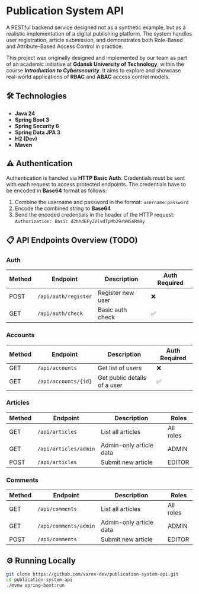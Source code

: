 # Publication System API

A RESTful backend service designed not as a synthetic example, but as a realistic implementation of a digital publishing
platform. The system handles user registration, article submission, and demonstrates both Role-Based and Attribute-Based
Access Control in practice.

This project was originally designed and implemented by our team as part of an academic initiative at **Gdańsk 
University of Technology**, within the course ***Introduction to Cybersecurity***. It aims to explore and showcase 
real-world applications of **RBAC** and **ABAC** access control models.

## 🛠️ Technologies

- **Java 24**
- **Spring Boot 3**
- **Spring Security 6**
- **Spring Data JPA 3**
- **H2 (Dev)**
- **Maven**

## ⚠️ Authentication

Authentication is handled via **HTTP Basic Auth**. Credentials must be sent with each request to access protected 
endpoints. The credentials have to be encoded in **Base64** format as follows:

1. Combine the username and password in the format: `username:password`
2. Encode the combined string to **Base64**
3. Send the encoded credentials in the header of the HTTP request:
`Authorization: Basic d2hhdEFyZVlvdTpMb29raW5nRm9y`

## 📋 API Endpoints Overview (TODO)

### Auth

| Method | Endpoint             | Description       | Auth Required |
|--------|----------------------|-------------------|---------------|
| POST   | `/api/auth/register` | Register new user | ❌             |
| GET    | `/api/auth/check`    | Basic auth check  | ✅             |

### Accounts

| Method | Endpoint             | Description                  | Auth Required |
|--------|----------------------|------------------------------|---------------|
| GET    | `/api/accounts`      | Get list of users            | ❌             |
| GET    | `/api/accounts/{id}` | Get public details of a user | ✅             |

### Articles

| Method | Endpoint              | Description                     | Roles      |
|--------|-----------------------|---------------------------------|------------|
| GET    | `/api/articles`       | List all articles               | All roles  |
| GET    | `/api/articles/admin` | Admin-only article data         | ADMIN      |
| POST   | `/api/articles`       | Submit new article              | EDITOR     |

### Comments

| Method | Endpoint              | Description             | Roles     |
|--------|-----------------------|-------------------------|-----------|
| GET    | `/api/comments`       | List all articles       | All roles |
| GET    | `/api/comments/admin` | Admin-only article data | ADMIN     |
| POST   | `/api/comments`       | Submit new article      | EDITOR    |

<!--## 📚 Query Parameters

The API supports various query parameters for filtering, sorting, and pagination. These parameters can be added to endpoints that return collections of resources.

### Pagination Parameters

| Parameter | Description              | Default | Example    |
|-----------|--------------------------|---------|------------|
| `page`    | Page number (zero-based) | 0       | `?page=2`  |
| `size`    | Number of items per page | 10      | `?size=20` |

### Filtering Parameters

Different endpoints support specific filtering parameters:

#### Articles Endpoint (`/articles`)

| Parameter    | Description                | Example             |
|--------------|----------------------------|---------------------|
| `status`     | Filter by article status   | `?status=PUBLISHED` |
| `categoryId` | Filter by category ID      | `?categoryId=5`     |
| `authorId`   | Filter by author ID        | `?authorId=3`       |
| `title`      | Filter by title containing | `?title=REST`       |
-->

## ⚙️ Running Locally

```bash
git clone https://github.com/varev-dev/publication-system-api.git
cd publication-system-api
./mvnw spring-boot:run
```